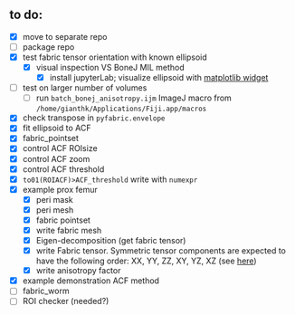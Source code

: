 ## to do:
- [X] move to separate repo
- [ ] package repo
- [X] test fabric tensor orientation with known ellipsoid
  - [X] visual inspection VS BoneJ MIL method
    - [X] install jupyterLab; visualize ellipsoid with [matplotlib widget](https://github.com/matplotlib/ipympl)
- [ ] test on larger number of volumes
    - [ ] run `batch_bonej_anisotropy.ijm` ImageJ macro from `/home/gianthk/Applications/Fiji.app/macros`

- [X] check transpose in `pyfabric.envelope`  
- [X] fit ellipsoid to ACF
- [X] fabric_pointset
- [X] control ACF ROIsize
- [X] control ACF zoom
- [X] control ACF threshold
- [X] `to01(ROIACF)>ACF_threshold` write with `numexpr`
- [X] example prox femur
  - [X] peri mask
  - [X] peri mesh
  - [X] fabric pointset
  - [X] write fabric mesh
  - [X] Eigen-decomposition (get fabric tensor)
  - [X] write Fabric tensor. Symmetric tensor components are expected to have the following order: XX, YY, ZZ, XY, YZ, XZ (see [here](https://kitware.github.io/paraview-docs/latest/python/paraview.simple.TensorGlyph.html))
  - [X] write anisotropy factor
- [X] example demonstration ACF method
- [ ] fabric_worm
- [ ] ROI checker (needed?)
